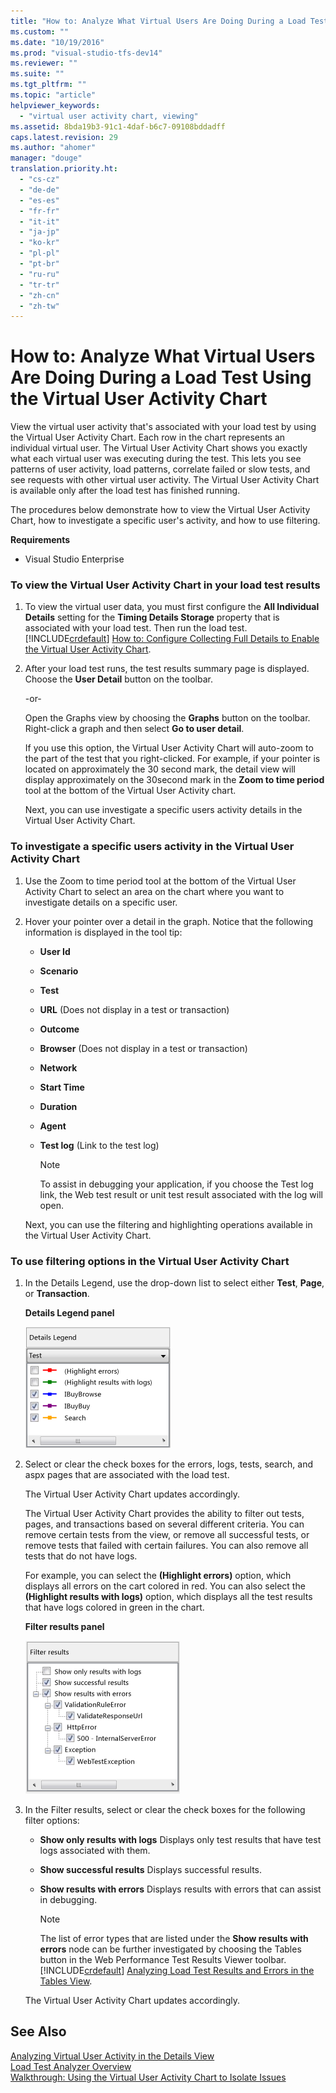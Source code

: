 ```yaml
---
title: "How to: Analyze What Virtual Users Are Doing During a Load Test Using the Virtual User Activity Chart | Microsoft Docs"
ms.custom: ""
ms.date: "10/19/2016"
ms.prod: "visual-studio-tfs-dev14"
ms.reviewer: ""
ms.suite: ""
ms.tgt_pltfrm: ""
ms.topic: "article"
helpviewer_keywords: 
  - "virtual user activity chart, viewing"
ms.assetid: 8bda19b3-91c1-4daf-b6c7-09108bddadff
caps.latest.revision: 29
ms.author: "ahomer"
manager: "douge"
translation.priority.ht: 
  - "cs-cz"
  - "de-de"
  - "es-es"
  - "fr-fr"
  - "it-it"
  - "ja-jp"
  - "ko-kr"
  - "pl-pl"
  - "pt-br"
  - "ru-ru"
  - "tr-tr"
  - "zh-cn"
  - "zh-tw"
---
```

# How to: Analyze What Virtual Users Are Doing During a Load Test Using the Virtual User Activity Chart
View the virtual user activity that's associated with your load test by using the Virtual User Activity Chart. Each row in the chart represents an individual virtual user. The Virtual User Activity Chart shows you exactly what each virtual user was executing during the test. This lets you see patterns of user activity, load patterns, correlate failed or slow tests, and see requests with other virtual user activity. The Virtual User Activity Chart is available only after the load test has finished running.  
  
 The procedures below demonstrate how to view the Virtual User Activity Chart, how to investigate a specific user's activity, and how to use filtering.  
  
 **Requirements**  
  
-   Visual Studio Enterprise  
  
### To view the Virtual User Activity Chart in your load test results  
  
1.  To view the virtual user data, you must first configure the **All Individual Details** setting for the **Timing Details Storage** property that is associated with your load test. Then run the load test. [!INCLUDE[crdefault](../code-quality/includes/crdefault_md.md)] [How to: Configure Collecting Full Details to Enable the Virtual User Activity Chart](../test/cb22e43b-af4d-4e09-9389-3c3fa00786f7.md).  
  
2.  After your load test runs, the test results summary page is displayed. Choose the **User Detail** button on the toolbar.  
  
     -or-  
  
     Open the Graphs view by choosing the **Graphs** button on the toolbar. Right-click a graph and then select **Go to user detail**.  
  
     If you use this option, the Virtual User Activity Chart will auto-zoom to the part of the test that you right-clicked. For example, if your pointer is located on approximately the 30 second mark, the detail view will display approximately on the 30second mark in the **Zoom to time period** tool at the bottom of the Virtual User Activity chart.  
  
     Next, you can use investigate a specific users activity details in the Virtual User Activity Chart.  
  
### To investigate a specific users activity in the Virtual User Activity Chart  
  
1.  Use the Zoom to time period tool at the bottom of the Virtual User Activity Chart to select an area on the chart where you want to investigate details on a specific user.  
  
2.  Hover your pointer over a detail in the graph. Notice that the following information is displayed in the tool tip:  
  
    -   **User Id**  
  
    -   **Scenario**  
  
    -   **Test**  
  
    -   **URL** (Does not display in a test or transaction)  
  
    -   **Outcome**  
  
    -   **Browser** (Does not display in a test or transaction)  
  
    -   **Network**  
  
    -   **Start Time**  
  
    -   **Duration**  
  
    -   **Agent**  
  
    -   **Test log** (Link to the test log)  
  
        > [!NOTE]
        >  To assist in debugging your application, if you choose the Test log link, the Web test result or unit test result associated with the log will open.  
  
     Next, you can use the filtering and highlighting operations available in the Virtual User Activity Chart.  
  
### To use filtering options in the Virtual User Activity Chart  
  
1.  In the Details Legend, use the drop-down list to select either **Test**, **Page**, or **Transaction**.  
  
     **Details Legend panel**  
  
     ![Details legend panel](../test/media/ltest_detailslegend.png "LTest_DetailsLegend")  
  
2.  Select or clear the check boxes for the errors, logs, tests, search, and aspx pages that are associated with the load test.  
  
     The Virtual User Activity Chart updates accordingly.  
  
     The Virtual User Activity Chart provides the ability to filter out tests, pages, and transactions based on several different criteria. You can remove certain tests from the view, or remove all successful tests, or remove tests that failed with certain failures. You can also remove all tests that do not have logs.  
  
     For example, you can select the **(Highlight errors)** option, which displays all errors on the cart colored in red. You can also select the **(Highlight results with logs)** option, which displays all the test results that have logs colored in green in the chart.  
  
     **Filter results panel**  
  
     ![Filter results panel](../test/media/ltest_filterresults.png "LTest_FilterResults")  
  
3.  In the Filter results, select or clear the check boxes for the following filter options:  
  
    -   **Show only results with logs** Displays only test results that have test logs associated with them.  
  
    -   **Show successful results** Displays successful results.  
  
    -   **Show results with errors** Displays results with errors that can assist in debugging.  
  
        > [!NOTE]
        >  The list of error types that are listed under the **Show results with errors** node can be further investigated by choosing the Tables button in the Web Performance Test Results Viewer toolbar. [!INCLUDE[crdefault](../code-quality/includes/crdefault_md.md)] [Analyzing Load Test Results and Errors in the Tables View](../test/0a84bda3-6051-45eb-9c7f-d57419e1f97d.md).  
  
     The Virtual User Activity Chart updates accordingly.  
  
## See Also  
 [Analyzing Virtual User Activity in the Details View](../test/63f4bd42-3cfb-4eee-af68-e8334976539e.md)   
 [Load Test Analyzer Overview](../test/load-test-analyzer-overview.md)   
 [Walkthrough: Using the Virtual User Activity Chart to Isolate Issues](../test/walkthrough--using-the-virtual-user-activity-chart-to-isolate-issues.md)